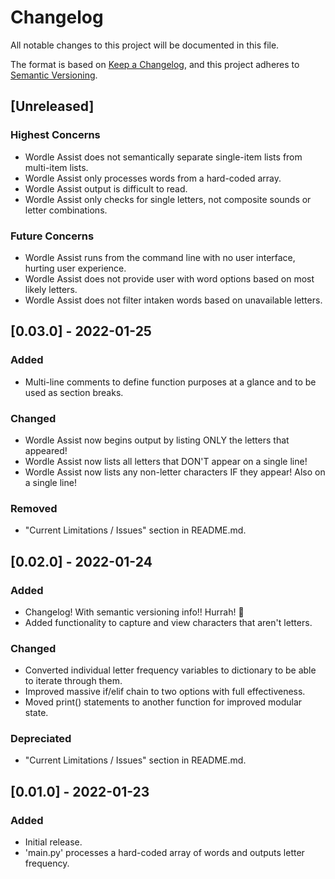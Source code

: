 # Changelog
All notable changes to this project will be documented in this file.

The format is based on [Keep a Changelog](https://keepachangelog.com/en/1.0.0/),
and this project adheres to [Semantic Versioning](https://semver.org/spec/v2.0.0.html).

## [Unreleased]
### Highest Concerns
- Wordle Assist does not semantically separate single-item lists from multi-item lists.
- Wordle Assist only processes words from a hard-coded array.
- Wordle Assist output is difficult to read.
- Wordle Assist only checks for single letters, not composite sounds or letter combinations.

### Future Concerns
- Wordle Assist runs from the command line with no user interface, hurting user experience.
- Wordle Assist does not provide user with word options based on most likely letters.
- Wordle Assist does not filter intaken words based on unavailable letters.


## [0.03.0] - 2022-01-25
### Added
- Multi-line comments to define function purposes at a glance and to be used as section breaks.

### Changed
- Wordle Assist now begins output by listing ONLY the letters that appeared!
- Wordle Assist now lists all letters that DON'T appear on a single line!
- Wordle Assist now lists any non-letter characters IF they appear! Also on a single line!

### Removed
- "Current Limitations / Issues" section in README.md.

## [0.02.0] - 2022-01-24
### Added
- Changelog! With semantic versioning info!! Hurrah! 🥳
- Added functionality to capture and view characters that aren't letters.

### Changed
- Converted individual letter frequency variables to dictionary to be able to iterate through them.
- Improved massive if/elif chain to two options with full effectiveness.
- Moved print() statements to another function for improved modular state.

### Depreciated
- "Current Limitations / Issues" section in README.md.

## [0.01.0] - 2022-01-23
### Added
- Initial release.
- 'main.py' processes a hard-coded array of words and outputs letter frequency.
